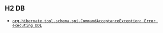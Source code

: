 ## H2 DB
- [`org.hibernate.tool.schema.spi.CommandAcceptanceException: Error executing DDL`](./user-table-error.md)
